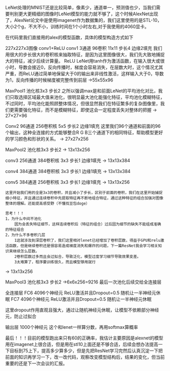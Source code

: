LeNet处理的MNIST还是比较简单，像素少，通道单一，预测值也少，当我们需要判别更大更精细的图像时LeNet模型的能力就不够了，这个时候AlexNet出现了，AlexNet论文中是使用imagenet作为数据集的，我们这里使用的是STL-10，大小2个g，不大不小，训练时间在1个小时左右,对于我使用的4060显卡。

在代码里我们直接用的alex的模型函数，具体的模型构造方式如下

227x227x3图像
conv1+ReLU
    conv1 3通道 96卷积 11x11 步长4 边缘2填充
        我们用很大的步长很大的卷积核来抽取特征，是因为这里图像很大，我们先大致地捕捉大的特征，减少后续计算量。
    ReLU
        LeNet用tanh作为激活函数，在输入很大或很小时，导数会接近0，反向传播时，梯度会容易消失，在层数大时，这个情况尤其严重，而ReLU通过简单地保留大于0的输出来非线性激活，这样输入大于0，导数为1，反向传播的时候梯度被完整传到前层
->55x55x96

MaxPool1 
    池化核3x3 步长2
    之所以强调max是和前面LeNet的平均池化对比，我们只取选择区域最大值来池化，很明显最大池化能强化特征，平均池化模糊特征，不过同时，平均池化能照顾整体情况，但很显然我们在特征繁多的复杂图像里，我们更需要强化特征，而不是模糊特征，即使这会一定程度丢失对整体的把握
-> 27×27×96

Conv2
    96通道 256卷积核 5x5 步长2 边缘1填充
    这里我们96个通道和前面的96个输出，这种全连接的方式能够整合R G B三个通道下的相同特征，帮助模型更好的学习颜色和形状的关系。
-> 27x27x256

MaxPool2
    池化核3x3 步长2
-> 13x13x256

conv3
    256通道 384卷积核 3x3 步长1 边缘1填充
-> 13x13x384

conv4
    384通道 384卷积核 3x3 步长1 边缘1填充
-> 13x13x384

conv5
    384通道 256卷积核 3x3 步长1 边缘1填充
-> 13x13x256

    这里开始我们用的全是3x3的卷积，并且减小了步长，区别于前面的卷积，我们在这里开始捕捉细小特征，并且通过连续卷积中先提取特征再不断地组合特征，通过这种特征的组合加强对图像整体的理解。还能提高感受野（不懂找豆包doge）

    思考！！！
    1，为什么中间不池化 
        因为会丢失特征细节，这样连续卷积后（特征的组合）过后因为细节的缺失不能组成准确的特征组合
    2，为什么不多卷积几层 
        1这就涉及到深层卷积了，我们这里相对lenet已经增加了卷积层数，得益于GPU和relu激活函数，但是继续卷积还是很容易造成梯度消失和爆炸的问题，下一篇ResNet我会学习相关知识来继续怎么层数。
        2卷积层数过多而且会过拟合，导致泛化，模型过度学习细节导致效果变差。
        3太难算了，程序要训练很久，而且模型够用就行
-> 13x13x256

MaxPool3
    池化核3x3 步长2
->6x6x256=9216
最后一次池化后续交给全连接层

全连接层
FC6
    4096个神经元
    ReLU激活并且Dropout=0.5 随机让一半神经元休眠
FC7
    4096个神经元
    ReLU激活并且Dropout=0.5 随机让一半神经元休眠

这里dropout作用直观且强大，通过让随机神经元休眠，让模型不依赖部分神经元，防止过拟合

输出层
    1000个神经元
    这个和lenet一样算分数，再用softmax算概率

最后！！！目前的模型跑出来只有60的正确率，我估计主要原因是alexnet的模型用在imagenet上很合适，但是用在stl10上面还是不够合适，后续会想办法提高一下目标到75上下，提高多少算多少，但是先把ResNet学习完然后认真沉淀一下把前面的知识再学习一下，改一改代码，观察改变模型结构后，结果的变化，但当前重要的还是下一次会议的汇报。
        